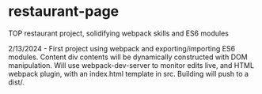 # restaurant-page
TOP restaurant project, solidifying webpack skills and ES6 modules


2/13/2024 - First project using webpack and exporting/importing ES6 modules. Content div contents will be dynamically constructed with DOM manipulation. Will use webpack-dev-server to monitor edits live, and HTML webpack plugin, with an index.html template in src. Building will push to a dist/.